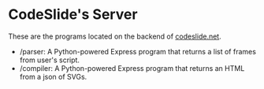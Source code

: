 # CodeSlide's Server

These are the programs located on the backend of [codeslide.net](https://www.codeslide.net).

- /parser: A Python-powered Express program that returns a list of frames from user's script.
- /compiler: A Python-powered Express program that returns an HTML from a json of SVGs.